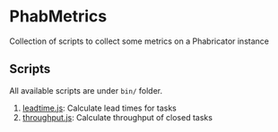 PhabMetrics
===========

Collection of scripts to collect some metrics on a Phabricator instance

## Scripts

All available scripts are under `bin/` folder.

1. [leadtime.js](bin/leadtime.md): Calculate lead times for tasks
2. [throughput.js](bin/throughput.md): Calculate throughput of closed tasks

